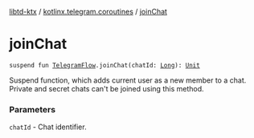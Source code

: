 [libtd-ktx](../index.md) / [kotlinx.telegram.coroutines](index.md) / [joinChat](./join-chat.md)

# joinChat

`suspend fun `[`TelegramFlow`](../kotlinx.telegram.core/-telegram-flow/index.md)`.joinChat(chatId: `[`Long`](https://kotlinlang.org/api/latest/jvm/stdlib/kotlin/-long/index.html)`): `[`Unit`](https://kotlinlang.org/api/latest/jvm/stdlib/kotlin/-unit/index.html)

Suspend function, which adds current user as a new member to a chat. Private and secret chats
can't be joined using this method.

### Parameters

`chatId` - Chat identifier.